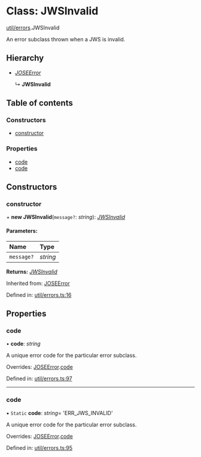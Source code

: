 # Class: JWSInvalid

[util/errors](../modules/util_errors.md).JWSInvalid

An error subclass thrown when a JWS is invalid.

## Hierarchy

* [*JOSEError*](util_errors.joseerror.md)

  ↳ **JWSInvalid**

## Table of contents

### Constructors

- [constructor](util_errors.jwsinvalid.md#constructor)

### Properties

- [code](util_errors.jwsinvalid.md#code)
- [code](util_errors.jwsinvalid.md#code)

## Constructors

### constructor

\+ **new JWSInvalid**(`message?`: *string*): [*JWSInvalid*](util_errors.jwsinvalid.md)

#### Parameters:

Name | Type |
:------ | :------ |
`message?` | *string* |

**Returns:** [*JWSInvalid*](util_errors.jwsinvalid.md)

Inherited from: [JOSEError](util_errors.joseerror.md)

Defined in: [util/errors.ts:16](https://github.com/panva/jose/blob/main/src/util/errors.ts#L16)

## Properties

### code

• **code**: *string*

A unique error code for the particular error subclass.

Overrides: [JOSEError](util_errors.joseerror.md).[code](util_errors.joseerror.md#code)

Defined in: [util/errors.ts:97](https://github.com/panva/jose/blob/main/src/util/errors.ts#L97)

___

### code

▪ `Static` **code**: *string*= 'ERR\_JWS\_INVALID'

A unique error code for the particular error subclass.

Overrides: [JOSEError](util_errors.joseerror.md).[code](util_errors.joseerror.md#code)

Defined in: [util/errors.ts:95](https://github.com/panva/jose/blob/main/src/util/errors.ts#L95)
